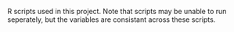 R scripts used in this project. Note that scripts may be unable to run seperately, but the variables are consistant across these scripts.
